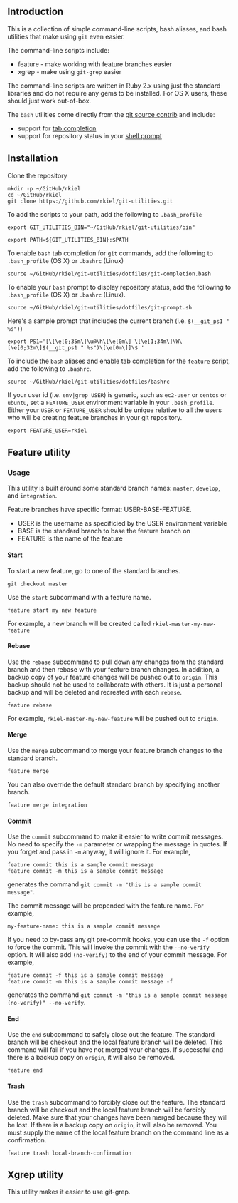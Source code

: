 ## Introduction

This is a collection of simple command-line scripts, bash aliases, and bash utilities that make using `git` even easier.

The command-line scripts include:

* feature - make working with feature branches easier
* xgrep - make using `git-grep` easier

The command-line scripts are written in Ruby 2.x using just the standard libraries and do not require any gems to be installed.
For OS X users, these should just work out-of-box.

The `bash` utilities come directly from the [git source contrib](https://github.com/git/git/tree/master/contrib) and include:

* support for [tab completion](https://github.com/git/git/tree/master/contrib/completion/git-completion.bash)
* support for repository status in your [shell prompt](https://github.com/git/git/tree/master/contrib/completion/git-prompt.sh)

## Installation

Clone the repository

```
mkdir -p ~/GitHub/rkiel
cd ~/GitHub/rkiel
git clone https://github.com/rkiel/git-utilities.git
```

To add the scripts to your path, add the following to `.bash_profile`

```
export GIT_UTILITIES_BIN="~/GitHub/rkiel/git-utilities/bin"

export PATH=${GIT_UTILITIES_BIN}:$PATH
```

To enable `bash` tab completion for `git` commands, add the following to `.bash_profile` (OS X) or `.bashrc` (Linux)

```
source ~/GitHub/rkiel/git-utilities/dotfiles/git-completion.bash
```

To enable your `bash` prompt to display repository status, add the following to `.bash_profile` (OS X) or `.bashrc` (Linux).
```
source ~/GitHub/rkiel/git-utilities/dotfiles/git-prompt.sh
```

Here's a sample prompt that includes the current branch (i.e. `$(__git_ps1 " %s")`)

```
export PS1='[\[\e[0;35m\]\u@\h\[\e[0m\] \[\e[1;34m\]\W\[\e[0;32m\]$(__git_ps1 " %s")\[\e[0m\]]\$ '
```

To include the `bash` aliases and enable tab completion for the `feature` script, add the following to `.bashrc`.

```
source ~/GitHub/rkiel/git-utilities/dotfiles/bashrc
```

If your user id (i.e. `env|grep USER`) is generic, such as `ec2-user` or `centos` or `ubuntu`, set a `FEATURE_USER` environment variable in your `.bash_profile`.  Either your `USER` or `FEATURE_USER` should be unique relative to all the users who will be creating feature branches in your git repository.

```
export FEATURE_USER=rkiel
```

## Feature utility

### Usage

This utility is built around some standard branch names: `master`, `develop`, and `integration`.

Feature branches have specific format: USER-BASE-FEATURE.

* USER is the username as specificied by the USER environment variable
* BASE is the standard branch to base the feature branch on
* FEATURE is the name of the feature

#### Start

To start a new feature, go to one of the standard branches.

```
git checkout master
```

Use the `start` subcommand with a feature name.

```
feature start my new feature
```

For example, a new branch will be created called `rkiel-master-my-new-feature`

#### Rebase

Use the `rebase` subcommand to pull down any changes from the standard branch and then rebase with your feature branch changes.
In addition, a backup copy of your feature changes will be pushed out to `origin`.
This backup should not be used to collaborate with others.  It is just a personal backup and will be deleted and recreated with each `rebase`.

```
feature rebase
```

For example, `rkiel-master-my-new-feature` will be pushed out to `origin`.

#### Merge

Use the `merge` subcommand to merge your feature branch changes to the standard branch.

```
feature merge
```

You can also override the default standard branch by specifying another branch.

```
feature merge integration
```

#### Commit

Use the `commit` subcommand to make it easier to write commit messages.
No need to specify the `-m` parameter or wrapping the message in quotes.
If you forget and pass in `-m` anyway, it will ignore it.
For example,

```
feature commit this is a sample commit message
feature commit -m this is a sample commit message
```

generates the command `git commit -m "this is a sample commit message"`.

The commit message will be prepended with the feature name.  For example,

```
my-feature-name: this is a sample commit message
```
If you need to by-pass any git pre-commit hooks, you can use the `-f` option to force the commit.
This will invoke the commit with the `--no-verify` option.
It will also add `(no-verify)` to the end of your commit message. For example,

```
feature commit -f this is a sample commit message
feature commit -m this is a sample commit message -f
```

generates the command `git commit -m "this is a sample commit message (no-verify)" --no-verify`.


#### End

Use the `end` subcommand to safely close out the feature.
The standard branch will be checkout and the local feature branch will be deleted.
This command will fail if you have not merged your changes.
If successful and there is a backup copy on `origin`, it will also be removed.

```
feature end
```

#### Trash

Use the `trash` subcommand to forcibly close out the feature.
The standard branch will be checkout and the local feature branch will be forcibly deleted.
Make sure that your changes have been merged because they will be lost.
If there is a backup copy on `origin`, it will also be removed.
You must supply the name of the local feature branch on the command line as
a confirmation.

```
feature trash local-branch-confirmation
```

## Xgrep utility

This utility makes it easier to use git-grep.
